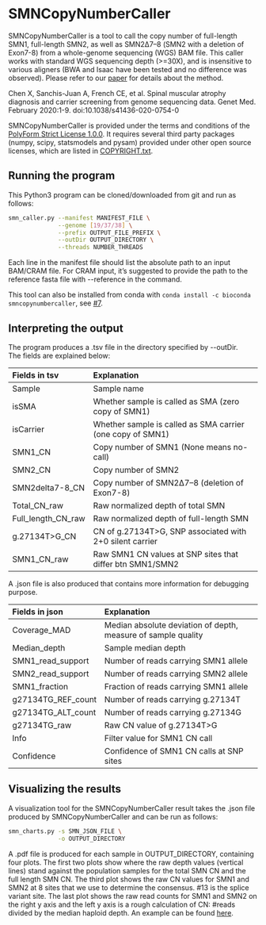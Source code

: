 # SMNCopyNumberCaller

SMNCopyNumberCaller is a tool to call the copy number of full-length SMN1, full-length SMN2, as well as SMN2Δ7–8 (SMN2 with a deletion of Exon7-8) from a whole-genome sequencing (WGS) BAM file. This caller works with standard WGS sequencing depth (>=30X), and is insensitive to various aligners (BWA and Isaac have been tested and no difference was observed). Please refer to our [paper](https://www.nature.com/articles/s41436-020-0754-0) for details about the method.   

Chen X, Sanchis-Juan A, French CE, et al. Spinal muscular atrophy diagnosis and carrier screening from genome sequencing data. Genet Med. February 2020:1-9. doi:10.1038/s41436-020-0754-0

SMNCopyNumberCaller is provided under the terms and conditions of the [PolyForm Strict License 1.0.0](LICENSE.txt). It requires several third party packages (numpy, scipy, statsmodels and pysam) provided under other open source licenses, which are listed in [COPYRIGHT.txt](https://github.com/Illumina/SMNCopyNumberCaller/blob/master/COPYRIGHT.txt).  

## Running the program
This Python3 program can be cloned/downloaded from git and run as follows:
```bash
smn_caller.py --manifest MANIFEST_FILE \
              --genome [19/37/38] \
              --prefix OUTPUT_FILE_PREFIX \
              --outDir OUTPUT_DIRECTORY \
              --threads NUMBER_THREADS
```
Each line in the manifest file should list the absolute path to an input BAM/CRAM file.
For CRAM input, it’s suggested to provide the path to the reference fasta file with --reference in the command. 

This tool can also be installed from conda with `conda install -c bioconda smncopynumbercaller`, see [#7](/../../issues/7).

## Interpreting the output
The program produces a .tsv file in the directory specified by --outDir.   
The fields are explained below: 

| Fields in tsv     | Explanation                                                    | 
|:------------------|:---------------------------------------------------------------|
| Sample            | Sample name                                                    |
| isSMA             | Whether sample is called as SMA (zero copy of SMN1)            |
| isCarrier         | Whether sample is called as SMA carrier (one copy of SMN1)     |
| SMN1_CN           | Copy number of SMN1 (None means no-call)                       |
| SMN2_CN           | Copy number of SMN2                                            |
| SMN2delta7-8_CN   | Copy number of SMN2Δ7–8 (deletion of Exon7-8)                  |
| Total_CN_raw      | Raw normalized depth of total SMN                              |
| Full_length_CN_raw| Raw normalized depth of full-length SMN                        |
| g.27134T>G_CN     | CN of g.27134T>G, SNP associated with 2+0 silent carrier       |
| SMN1_CN_raw       | Raw SMN1 CN values at SNP sites that differ btn SMN1/SMN2      |

A .json file is also produced that contains more information for debugging purpose.   

| Fields in json    | Explanation                                                    | 
|:------------------|:---------------------------------------------------------------|
| Coverage_MAD      | Median absolute deviation of depth, measure of sample quality  |
| Median_depth      | Sample median depth                                            |
| SMN1_read_support | Number of reads carrying SMN1 allele                           |
| SMN2_read_support | Number of reads carrying SMN2 allele                           |
| SMN1_fraction     | Fraction of reads carrying SMN1 allele                         |
| g27134TG_REF_count| Number of reads carrying g.27134T                              |
| g27134TG_ALT_count| Number of reads carrying g.27134G                              |
| g27134TG_raw      | Raw CN value of g.27134T>G                                     |
| Info              | Filter value for SMN1 CN call                                  |
| Confidence        | Confidence of SMN1 CN calls at SNP sites                       |
  
## Visualizing the results
A visualization tool for the SMNCopyNumberCaller result takes the .json file produced by SMNCopyNumberCaller and can be run as follows:
```bash
smn_charts.py -s SMN_JSON_FILE \
              -o OUTPUT_DIRECTORY
```
A .pdf file is produced for each sample in OUTPUT_DIRECTORY, containing four plots. The first two plots show where the raw depth values (vertical lines) stand against the population samples for the total SMN CN and the full length SMN CN. The third plot shows the raw CN values for SMN1 and SMN2 at 8 sites that we use to determine the consensus. #13 is the splice variant site. The last plot shows the raw read counts for SMN1 and SMN2 on the right y axis and the left y axis is a rough calculation of CN: #reads divided by the median haploid depth. An example can be found [here](https://github.com/Illumina/SMNCopyNumberCaller/blob/master/charts/data/smn_HG03458.pdf).    

